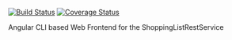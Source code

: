 [![Build Status](https://travis-ci.org/cwr10010/shoppinglist-js.svg?branch=master)](https://travis-ci.org/cwr10010/shoppinglist-js)
[![Coverage Status](https://coveralls.io/repos/github/cwr10010/shoppinglist-js/badge.svg?branch=master)](https://coveralls.io/github/cwr10010/shoppinglist-js?branch=master)

Angular CLI based Web Frontend for the ShoppingListRestService
